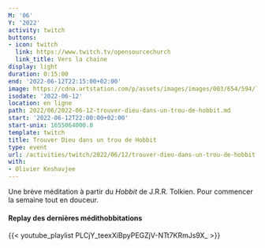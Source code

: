 ```yaml
---
M: '06'
Y: '2022'
activity: twitch
buttons:
- icon: twitch
  link: https://www.twitch.tv/opensourcechurch
  link_title: Vers la chaine
display: light
duration: 0:15:00
end: '2022-06-12T22:15:00+02:00'
image: https://cdna.artstation.com/p/assets/images/images/003/654/594/large/sam-robberechts-finalrender1.jpg
isodate: '2022-06-12'
location: en ligne
path: 2022/06/2022-06-12-trouver-dieu-dans-un-trou-de-hobbit.md
start: '2022-06-12T22:00:00+02:00'
start-unix: 1655064000.0
template: twitch
title: Trouver Dieu dans un trou de Hobbit
type: event
url: /activities/twitch/2022/06/12/trouver-dieu-dans-un-trou-de-hobbit
with:
- Olivier Keshavjee
---
```

Une brève méditation à partir du *Hobbit* de J.R.R. Tolkien. Pour commencer la semaine tout en douceur.



#### Replay des dernières médithobbitations

{{< youtube_playlist PLCjY_teexXiBpyPEGZjV-NTt7KRmJs9X_ >}}